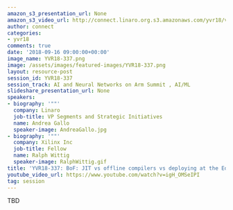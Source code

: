 ```yaml
---
amazon_s3_presentation_url: None
amazon_s3_video_url: http://connect.linaro.org.s3.amazonaws.com/yvr18/videos/yvr18-337.mp4
author: connect
categories:
- yvr18
comments: true
date: '2018-09-16 09:00:00+00:00'
image_name: YVR18-337.png
image: /assets/images/featured-images/YVR18-337.png
layout: resource-post
session_id: YVR18-337
session_track: AI and Neural Networks on Arm Summit , AI/ML
slideshare_presentation_url: None
speakers:
- biography: '""'
  company: Linaro
  job-title: VP Segments and Strategic Initiatives
  name: Andrea Gallo
  speaker-image: AndreaGallo.jpg
- biography: '""'
  company: Xilinx Inc
  job-title: Fellow
  name: Ralph Wittig
  speaker-image: RalphWittig.gif
title: 'YVR18-337: BoF: JIT vs offline compilers vs deploying at the Edge'
youtube_video_url: https://www.youtube.com/watch?v=igH_OMSeIPI
tag: session
---
```


TBD

